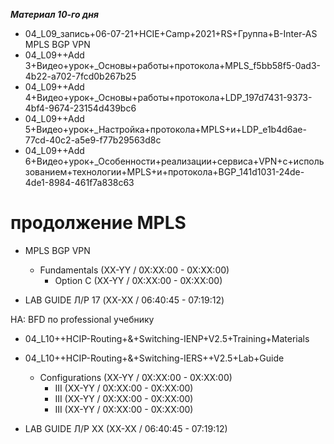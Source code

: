 ___Материал 10-го дня___ 

- 04_L09_запись+06-07-21+HCIE+Camp+2021+RS+Группа+B-Inter-AS MPLS BGP VPN
- 04_L09++Add 3+Видео+урок+_Основы+работы+протокола+MPLS_f5bb58f5-0ad3-4b22-a702-7fcd0b267b25
- 04_L09++Add 4+Видео+урок+_Основы+работы+протокола+LDP_197d7431-9373-4bf4-9674-23154d439bc6
- 04_L09++Add 5+Видео+урок+_Настройка+протокола+MPLS+и+LDP_e1b4d6ae-77cd-40c2-a5e9-f77b29563d8c
- 04_L09++Add 6+Видео+урок+_Особенности+реализации+сервиса+VPN+с+использованием+технологии+MPLS+и+протокола+BGP_141d1031-24de-4de1-8984-461f7a838c63

# продолжение MPLS #

- MPLS BGP VPN
  - Fundamentals     (XX-YY / 0X:XX:00 - 0X:XX:00)
     - Option C (XX-YY / 0X:XX:00 - 0X:XX:00)

- LAB GUIDE Л/Р 17 (XX-XX / 06:40:45 - 07:19:12)      

HA: 
BFD по professional учебнику 
- 04_L10++HCIP-Routing+&+Switching-IENP+V2.5+Training+Materials
- 04_L10++HCIP-Routing+&+Switching-IERS++V2.5+Lab+Guide

  - Configurations (XX-YY / 0X:XX:00 - 0X:XX:00)
     - III (XX-YY / 0X:XX:00 - 0X:XX:00)
     - III (XX-YY / 0X:XX:00 - 0X:XX:00)
     - III (XX-YY / 0X:XX:00 - 0X:XX:00)
- LAB GUIDE Л/Р XX (XX-XX / 06:40:45 - 07:19:12) 